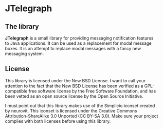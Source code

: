 # JTelegraph

## The library

**JTelegraph** is a small library for providing messaging notification features to Java applications. It can be used as a replacement for modal message boxes. It is an attempt to replace modal messages with a fancy new messaging system.

## License

This library is licensed under the New BSD License. I want to call your attention to the fact that the New BSD License has been verified as a GPL-compatible free software license by the Free Software Foundation, and has been vetted as an open source license by the Open Source Initiative.

I must point out that this library makes use of the Simplicio iconset created by neurovit. This iconset is licensed under the Creative Commons Attribution-ShareAlike 3.0 Unported (CC BY-SA 3.0). Make sure your project complies with both licenses before using this library.

